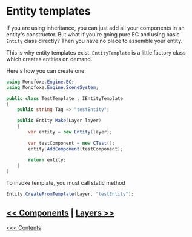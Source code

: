 # Entity templates

If you are using inheritance, you can just add all your components in an entity's constructor. But what if you're going pure EC and using basic `Entity` class directly? Then you have no place to assemble your entity.

This is why entity templates exist. `EntityTemplate` is a little factory class which creates entities on demand.

Here's how you can create one:

```C#
using Monofoxe.Engine.EC;
using Monofoxe.Engine.SceneSystem;

public class TestTemplate : IEntityTemplate
{
	public string Tag => "testEntity";

	public Entity Make(Layer layer)
	{
		var entity = new Entity(layer);
		
		var testComponent = new CTest();
		entity.AddComponent(testComponent);
		
		return entity;
	}
}
```

To invoke template, you must call static method

```C#
Entity.CreateFromTemplate(Layer, "testEntity");
```



## [<< Components](Components.md)	|	[Layers >>](../SceneSystem/Layers.md)

[<<< Contents](../Contents.md)

